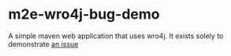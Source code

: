 m2e-wro4j-bug-demo
==================

A simple maven web application that uses wro4j. It exists solely to
demonstrate [an issue](https://github.com/jbosstools/m2e-wro4j/issues/13)
